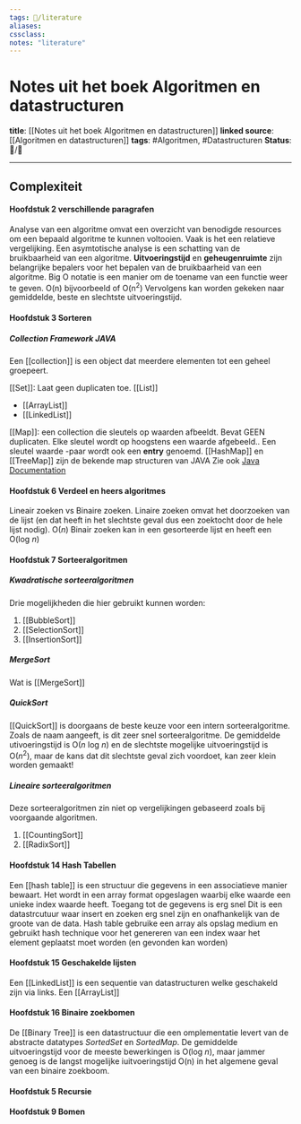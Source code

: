 ```yaml
---
tags: 📝/literature
aliases: 
cssclass:
notes: "literature"
---
```

# Notes uit het boek Algoritmen en datastructuren
**title**: [[Notes uit het boek Algoritmen en datastructuren]]
**linked source**: [[Algoritmen en datastructuren]]
**tags**: #Algoritmen, #Datastructuren
**Status**: 📝/🌿

----
## Complexiteit
#### Hoofdstuk 2 verschillende paragrafen
Analyse van een algoritme omvat een overzicht van benodigde resources om een bepaald algoritme te kunnen voltooien.
Vaak is het een relatieve vergelijking. Een asymtotische analyse is een schatting van de bruikbaarheid van een algoritme. 
**Uitvoeringstijd** en **geheugenruimte** zijn belangrijke bepalers voor het bepalen van de bruikbaarheid van een algoritme.
Big O notatie is een manier om de toename van een functie weer te geven. O(n) bijvoorbeeld of O(n<sup>2</sup>)
Vervolgens kan worden gekeken naar gemiddelde, beste en slechtste uitvoeringstijd.
#### Hoofdstuk 3 Sorteren
##### Collection Framework JAVA
Een [[collection]] is een object dat meerdere elementen tot een geheel groepeert.

[[Set]]: Laat geen duplicaten toe. 
[[List]]
- [[ArrayList]]
- [[LinkedList]]

[[Map]]: een collection die sleutels op waarden afbeeldt. Bevat GEEN duplicaten. Elke sleutel wordt op hoogstens een waarde afgebeeld.. Een sleutel waarde -paar wordt ook een **entry** genoemd.
[[HashMap]] en [[TreeMap]] zijn de bekende map structuren van JAVA Zie ook [Java Documentation](file:///Users/joostoomen/OneDrive%20-%20Avans%20Hogeschool/Jaar%203,%20blok%204/docs/technotes/guides/collections/overview.html)
#### Hoofdstuk 6 Verdeel en heers algoritmes
Lineair zoeken vs Binaire zoeken.
Linaire zoeken omvat het doorzoeken van de lijst (en dat heeft in het slechtste geval dus een zoektocht door de hele lijst nodig). O(_n_)
Binair zoeken kan in een gesorteerde lijst en heeft een O(log _n_)
#### Hoofdstuk 7 Sorteeralgoritmen
##### Kwadratische sorteeralgoritmen
Drie mogelijkheden die hier gebruikt kunnen worden:
1. [[BubbleSort]]
2. [[SelectionSort]]
3. [[InsertionSort]]
##### MergeSort
Wat is [[MergeSort]]
##### QuickSort
[[QuickSort]] is doorgaans de beste keuze voor een intern sorteeralgoritme. Zoals de naam aangeeft, is dit zeer snel sorteeralgoritme. De gemiddelde utivoeringstijd is O(_n_ log _n_) en de slechtste mogelijke uitvoeringstijd is O(_n_<sup>2</sup>), maar de kans dat dit slechtste geval zich voordoet, kan zeer klein worden gemaakt!

##### Lineaire sorteeralgoritmen
Deze sorteeralgoritmen zin niet op vergelijkingen gebaseerd zoals bij voorgaande algoritmen.
1. [[CountingSort]]
2. [[RadixSort]]

#### Hoofdstuk 14 Hash Tabellen
Een [[hash table]] is een structuur die gegevens in een associatieve manier bewaart. Het wordt in een array format opgeslagen waarbij elke waarde een unieke index waarde heeft. 
Toegang tot de gegevens is erg snel
Dit is een datastrcutuur waar insert en zoeken erg snel zijn en onafhankelijk van de groote van de data. Hash table gebruike een array als opslag medium en gebruikt hash technique voor het genereren van een index waar het element geplaatst moet worden (en gevonden kan worden)
#### Hoofdstuk 15 Geschakelde lijsten
Een [[LinkedList]] is een sequentie van datastructuren welke geschakeld zijn via links.
Een [[ArrayList]] 

#### Hoofdstuk 16 Binaire zoekbomen
De [[Binary Tree]] is een datastructuur die een omplementatie levert van de abstracte datatypes _SortedSet_ en _SortedMap_.
De gemiddelde uitvoeringstijd voor de meeste bewerkingen is O(log _n_), maar jammer genoeg is de langst mogelijke iuitvoeringstijd O(n) in het algemene geval van een binaire zoekboom.
#### Hoofdstuk 5 Recursie
#### Hoofdstuk 9 Bomen